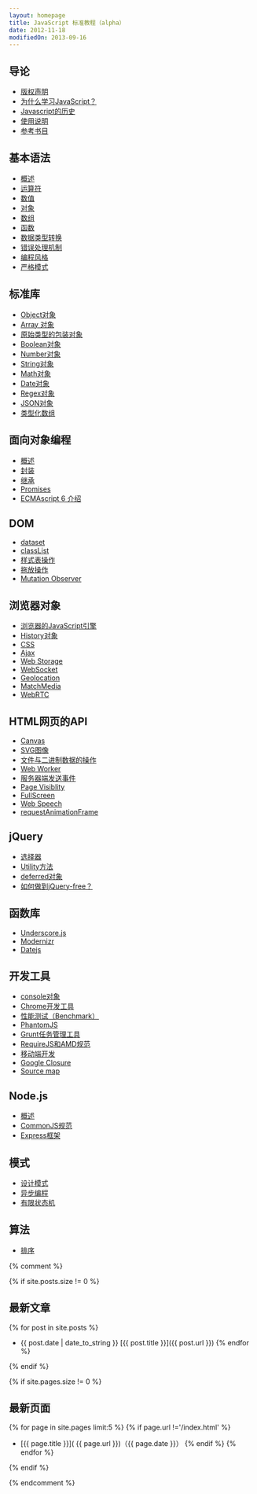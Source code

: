 ```yaml
---
layout: homepage
title: JavaScript 标准教程（alpha）
date: 2012-11-18
modifiedOn: 2013-09-16
---
```


<h2 id="introduction">导论</h2>

- [版权声明](introduction/license.html)
- [为什么学习JavaScript？](introduction/why.html)
- [Javascript的历史](introduction/history.html)
- [使用说明](introduction/instruction.html)
- [参考书目](introduction/bibliography.html)

<h2 id="grammar">基本语法</h2>

- [概述](grammar/basic.html)
- [运算符](grammar/operator.html)
- [数值](grammar/number.html)
- [对象](grammar/object.html)
- [数组](grammar/array.html)
- [函数](grammar/function.html)
- [数据类型转换](grammar/conversion.html)
- [错误处理机制](grammar/error.html)
- [编程风格](grammar/style.html)
- [严格模式](grammar/strict.html)

<h2 id="stdlib">标准库</h2>

- [Object对象](stdlib/object.html)
- [Array 对象](stdlib/array.html)
- [原始类型的包装对象](stdlib/wrapper.html)
- [Boolean对象](stdlib/boolean.html)
- [Number对象](stdlib/number.html)
- [String对象](stdlib/string.html)
- [Math对象](stdlib/math.html)
- [Date对象](stdlib/date.html)
- [Regex对象](stdlib/regex.html)
- [JSON对象](stdlib/json.html)
- [类型化数组](stdlib/arraybuffer.html)

<h2 id="oop">面向对象编程</h2>

- [概述](oop/basic.html)
- [封装](oop/encapsulation.html)
- [继承](oop/inheritance.html)
- [Promises](oop/promises.html)
- [ECMAscript 6 介绍](oop/ecmascript6.html)

<h2 id="dom">DOM</h2>

- [dataset](dom/dataset.html)
- [classList](dom/classlist.html)
- [样式表操作](dom/stylesheet.html)
- [拖放操作](dom/dragndrop.html)
- [Mutation Observer](dom/mutationobserver.html)

<h2 id="bom">浏览器对象</h2>

- [浏览器的JavaScript引擎](bom/engine.html)
- [History对象](bom/history.html)
- [CSS](bom/css.html)
- [Ajax](bom/ajax.html)
- [Web Storage](bom/webstorage.html)
- [WebSocket](bom/websocket.html)
- [Geolocation](bom/geolocation.html)
- [MatchMedia](bom/matchmedia.html)
- [WebRTC](bom/webrtc.html)

<h2 id="htmlapi">HTML网页的API</h2>

- [Canvas](htmlapi/canvas.html)
- [SVG图像](htmlapi/svg.html)
- [文件与二进制数据的操作](htmlapi/file.html)
- [Web Worker](htmlapi/webworker.html)
- [服务器端发送事件](htmlapi/eventsource.html)
- [Page Visiblity](htmlapi/pagevisibility.html)
- [FullScreen](htmlapi/fullscreen.html)
- [Web Speech](htmlapi/webspeech.html)
- [requestAnimationFrame](htmlapi/requestanimationframe.html)

<h2 id="jquery">jQuery</h2>

- [选择器](jquery/selector.html)
- [Utility方法](jquery/utility.html)
- [deferred对象](jquery/deferred.html)
- [如何做到jQuery-free？](jquery/jquery-free.html)

<h2 id="library">函数库</h2>

- [Underscore.js](library/underscore.html)
- [Modernizr](library/modernizr.html)
- [Datejs](library/datejs.html)

<h2 id="tool">开发工具</h2>

- [console对象](tool/console.html)
- [Chrome开发工具](tool/chrome.html)
- [性能测试（Benchmark）](tool/benchmark.html)
- [PhantomJS](tool/phantomjs.html)
- [Grunt任务管理工具](tool/grunt.html)
- [RequireJS和AMD规范](tool/requirejs.html)
- [移动端开发](tool/mobile.html)
- [Google Closure](tool/closure.html)
- [Source map](tool/sourcemap.html)

<h2 id="nodejs">Node.js</h2>

- [概述](nodejs/basic.html)
- [CommonJS规范](nodejs/commonjs.html)
- [Express框架](nodejs/express.html)

<h2 id="pattern">模式</h2>

- [设计模式](pattern/designpattern.html)
- [异步编程](pattern/asynchronous.html)
- [有限状态机](pattern/fsm.html)

<h2 id="algorithm">算法</h2>

- [排序](algorithm/sorting.html)

{% comment %}

{% if site.posts.size != 0 %}

## 最新文章

{% for post in site.posts %}
* {{ post.date | date_to_string }} [{{ post.title }}]({{ post.url }})
{% endfor %}

{% endif %}

{% if site.pages.size != 0 %}

## 最新页面

{% for page in site.pages limit:5 %}
{% if page.url !='/index.html' %}
* [{{ page.title }}]( {{ page.url }})（{{ page.date }}）
{% endif %}
{% endfor %}

{% endif %}

{% endcomment %}
